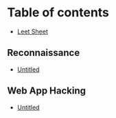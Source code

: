 # Table of contents

* [Leet Sheet](README.md)

## Reconnaissance

* [Untitled](reconnaissance/untitled.md)

## Web App Hacking

* [Untitled](web-app-hacking/untitled.md)

